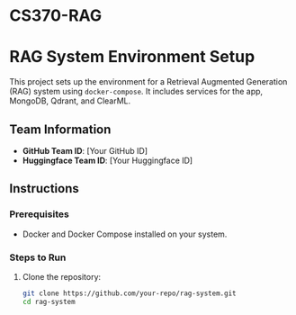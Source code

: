 # CS370-RAG
# RAG System Environment Setup

This project sets up the environment for a Retrieval Augmented Generation (RAG) system using `docker-compose`. It includes services for the app, MongoDB, Qdrant, and ClearML.

## Team Information
- **GitHub Team ID**: [Your GitHub ID]
- **Huggingface Team ID**: [Your Huggingface ID]

## Instructions

### Prerequisites
- Docker and Docker Compose installed on your system.

### Steps to Run
1. Clone the repository:
   ```bash
   git clone https://github.com/your-repo/rag-system.git
   cd rag-system
